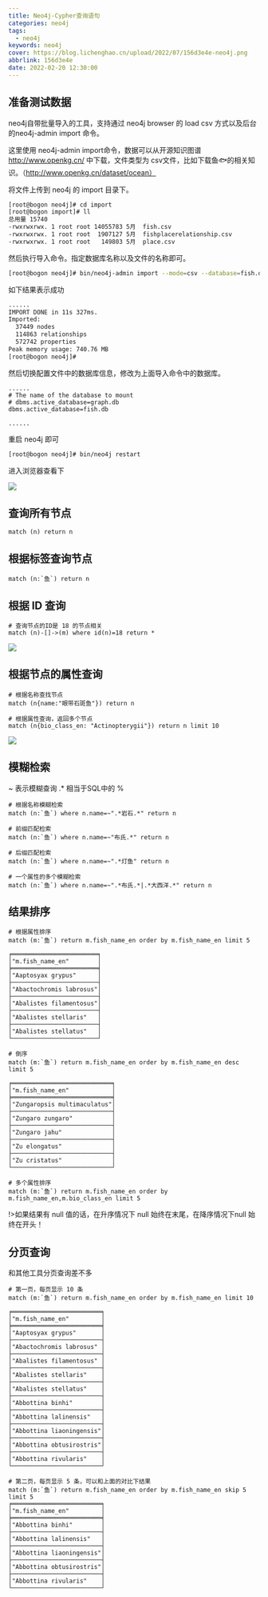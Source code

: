 ```yaml
---
title: Neo4j-Cypher查询语句
categories: neo4j
tags:
  - neo4j
keywords: neo4j
cover: https://blog.lichenghao.cn/upload/2022/07/156d3e4e-neo4j.png
abbrlink: 156d3e4e
date: 2022-02-20 12:30:00
---
```

## 准备测试数据

neo4j自带批量导入的工具，支持通过 neo4j browser 的 load csv 方式以及后台的neo4j-admin import 命令。

这里使用 neo4j-admin import命令，数据可以从开源知识图谱  http://www.openkg.cn/ 中下载，文件类型为 csv文件，比如下载鱼🐟的相关知识。（http://www.openkg.cn/dataset/ocean）

将文件上传到 neo4j 的 import 目录下。

```bash
[root@bogon neo4j]# cd import
[root@bogon import]# ll
总用量 15740
-rwxrwxrwx. 1 root root 14055783 5月  fish.csv
-rwxrwxrwx. 1 root root  1907127 5月  fishplacerelationship.csv
-rwxrwxrwx. 1 root root   149803 5月  place.csv
```

然后执行导入命令。指定数据库名称以及文件的名称即可。

```bash
[root@bogon neo4j]# bin/neo4j-admin import --mode=csv --database=fish.db --nodes /opt/neo4j/import/fish.csv --nodes /opt/neo4j/import/place.csv --relationships /opt/neo4j/import/fishplacerelationship.csv
```

如下结果表示成功

```bash
......
IMPORT DONE in 11s 327ms. 
Imported:
  37449 nodes
  114863 relationships
  572742 properties
Peak memory usage: 740.76 MB
[root@bogon neo4j]# 
```

然后切换配置文件中的数据库信息，修改为上面导入命令中的数据库。

```properties
......
# The name of the database to mount
# dbms.active_database=graph.db
dbms.active_database=fish.db

......
```

重启 neo4j 即可

```bash
[root@bogon neo4j]# bin/neo4j restart
```

进入浏览器查看下

![](https://blog.lichenghao.cn/upload/2022/07/27093056.png)



## 查询所有节点

```properties
match (n) return n
```

## 根据标签查询节点

```properties
match (n:`鱼`) return n
```



## 根据 ID 查询

```properties
# 查询节点的ID是 18 的节点相关
match (n)-[]->(m) where id(n)=18 return *
```

![](https://blog.lichenghao.cn/upload/2022/07/27105144.png)



## 根据节点的属性查询

```properties
# 根据名称查找节点
match (n{name:"眼带石斑鱼"}) return n

```

```properties
# 根据属性查询，返回多个节点
match (n{bio_class_en: "Actinopterygii"}) return n limit 10
```

![](https://blog.lichenghao.cn/upload/2022/07/27110044.png)



## 模糊检索

~ 表示模糊查询    .* 相当于SQL中的 %

```properties
# 根据名称模糊检索
match (n:`鱼`) where n.name=~".*岩石.*" return n

# 前缀匹配检索
match (n:`鱼`) where n.name=~"布氏.*" return n

# 后缀匹配检索
match (n:`鱼`) where n.name=~".*灯鱼" return n

# 一个属性的多个模糊检索
match (n:`鱼`) where n.name=~".*布氏.*|.*大西洋.*" return n
```



## 结果排序

```properties
# 根据属性排序
match (m:`鱼`) return m.fish_name_en order by m.fish_name_en limit 5

╒════════════════════════╕
│"m.fish_name_en"        │
╞════════════════════════╡
│"Aaptosyax grypus"      │
├────────────────────────┤
│"Abactochromis labrosus"│
├────────────────────────┤
│"Abalistes filamentosus"│
├────────────────────────┤
│"Abalistes stellaris"   │
├────────────────────────┤
│"Abalistes stellatus"   │
└────────────────────────┘

# 倒序
match (m:`鱼`) return m.fish_name_en order by m.fish_name_en desc limit 5

╒════════════════════════════╕
│"m.fish_name_en"            │
╞════════════════════════════╡
│"Zungaropsis multimaculatus"│
├────────────────────────────┤
│"Zungaro zungaro"           │
├────────────────────────────┤
│"Zungaro jahu"              │
├────────────────────────────┤
│"Zu elongatus"              │
├────────────────────────────┤
│"Zu cristatus"              │
└────────────────────────────┘

# 多个属性排序
match (m:`鱼`) return m.fish_name_en order by m.fish_name_en,m.bio_class_en limit 5
```

!>如果结果有 null 值的话，在升序情况下 null 始终在末尾，在降序情况下null 始终在开头！



## 分页查询

和其他工具分页查询差不多

```properties
# 第一页，每页显示 10 条
match (m:`鱼`) return m.fish_name_en order by m.fish_name_en limit 10

╒═════════════════════════╕
│"m.fish_name_en"         │
╞═════════════════════════╡
│"Aaptosyax grypus"       │
├─────────────────────────┤
│"Abactochromis labrosus" │
├─────────────────────────┤
│"Abalistes filamentosus" │
├─────────────────────────┤
│"Abalistes stellaris"    │
├─────────────────────────┤
│"Abalistes stellatus"    │
├─────────────────────────┤
│"Abbottina binhi"        │
├─────────────────────────┤
│"Abbottina lalinensis"   │
├─────────────────────────┤
│"Abbottina liaoningensis"│
├─────────────────────────┤
│"Abbottina obtusirostris"│
├─────────────────────────┤
│"Abbottina rivularis"    │
└─────────────────────────┘

# 第二页，每页显示 5 条，可以和上面的对比下结果
match (m:`鱼`) return m.fish_name_en order by m.fish_name_en skip 5 limit 5
╒═════════════════════════╕
│"m.fish_name_en"         │
╞═════════════════════════╡
│"Abbottina binhi"        │
├─────────────────────────┤
│"Abbottina lalinensis"   │
├─────────────────────────┤
│"Abbottina liaoningensis"│
├─────────────────────────┤
│"Abbottina obtusirostris"│
├─────────────────────────┤
│"Abbottina rivularis"    │
└─────────────────────────┘
```

